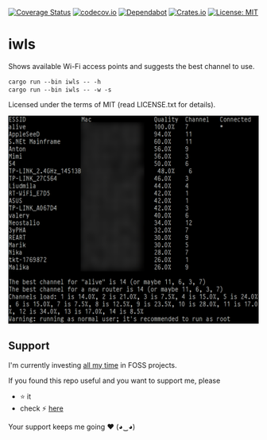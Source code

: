 [![Coverage Status](https://coveralls.io/repos/github/alopatindev/iwls/badge.svg?branch=master)](https://coveralls.io/github/alopatindev/iwls?branch=master)
[![codecov.io](http://codecov.io/github/alopatindev/iwls/coverage.svg?branch=master)](https://codecov.io/github/alopatindev/iwls?branch=master)
[![Dependabot](https://badgen.net/badge/Dependabot/enabled/green?icon=dependabot)](https://dependabot.com/)
[![Crates.io](https://img.shields.io/crates/v/iwls.svg)](https://crates.io/crates/iwls)
[![License: MIT](https://img.shields.io/badge/license-MIT-blue.svg)](LICENSE.txt)

iwls
====

Shows available Wi-Fi access points and suggests the best channel to use.

```
cargo run --bin iwls -- -h
cargo run --bin iwls -- -w -s
```

Licensed under the terms of MIT (read LICENSE.txt for details).

![Screenshot](https://raw.githubusercontent.com/alopatindev/assets/master/iwls.png)

## Support
I'm currently investing [all my time](https://codonaft.com/why) in FOSS projects.

If you found this repo useful and you want to support me, please
- ⭐ it
- check ⚡ [here](https://codonaft.com/sponsor)

Your support keeps me going ❤️ (◕‿◕)
